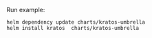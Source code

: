 Run example:
```
helm dependency update charts/kratos-umbrella
helm install kratos  charts/kratos-umbrella
```
